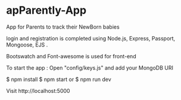 # apParently-App

App for Parents to track their NewBorn babies

login and registration is completed using Node.js, Express, Passport, Mongoose, EJS .

Bootswatch and Font-awesome is used for front-end

To start the app :
Open "config/keys.js" and add your MongoDB URI

$ npm install
$ npm start or $ npm run dev

Visit http://localhost:5000
